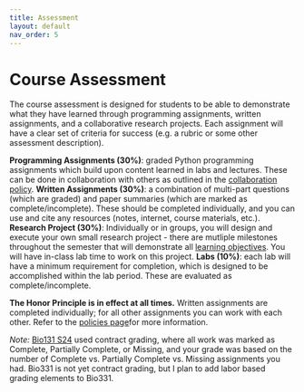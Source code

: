 ```yaml
---
title: Assessment
layout: default
nav_order: 5
---
```


# Course Assessment

The course assessment is designed for students to be able to demonstrate what they have learned through programming assignments, written assignments, and a collaborative research projects. Each assignment will have a clear set of criteria for success (e.g. a rubric or some other assessment description).

**Programming Assignments (30%)**: graded Python programming assignments which build upon content learned in labs and lectures. These can be done in collaboration with others as outlined in the [collaboration policy](policies.md).
**Written Assignments (30%)**: a combination of multi-part questions (which are graded) and paper summaries (which are marked as complete/incomplete). These should be completed individually, and you can use and cite any resources (notes, internet, course materials, etc.).
**Research Project (30%)**: Individually or in groups, you will design and execute your own small research project - there are mutliple milestones throughout the semester that will demonstrate all [learning objectives](goals.md). You will have in-class lab time to work on this project.
**Labs (10%)**: each lab will have a minimum requirement for completion, which is designed to be accomplished within the lab period. These are evaluated as complete/incomplete.

**The Honor Principle is in effect at all times.** Written assignments are completed individually; for all other assignments you can work with each other. Refer to the [policies page](policies.md)for more information.

*Note:* [Bio131 S24](https://reed-compbio-classes.github.io/bio131-S24-syllabus/assessment) used contract grading, where all work was marked as Complete, Partially Complete, or Missing, and your grade was based on the number of Complete vs. Partially Complete vs. Missing assignments you had. Bio331 is not yet contract grading, but I plan to add labor based grading elements to Bio331.

